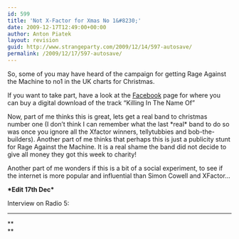 ```yaml
---
id: 599
title: 'Not X-Factor for Xmas No 1&#8230;'
date: 2009-12-17T12:49:00+00:00
author: Anton Piatek
layout: revision
guid: http://www.strangeparty.com/2009/12/14/597-autosave/
permalink: /2009/12/17/597-autosave/
---
```

So, some of you may have heard of the campaign for getting Rage Against the Machine to no1 in the UK charts for Christmas.

If you want to take part, have a look at the [Facebook](http://www.facebook.com/group.php?gid=2228594104) page for where you can buy a digital download of the track &#8220;Killing In The Name Of&#8221;

Now, part of me thinks this is great, lets get a real band to christmas number one (I don&#8217;t think I can remember what the last \*real\* band to do so was once you ignore all the Xfactor winners, tellytubbies and bob-the-builders). Another part of me thinks that perhaps this is just a publicity stunt for Rage Against the Machine. It is a real shame the band did not decide to give all money they got this week to charity!

Another part of me wonders if this is a bit of a social experiment, to see if the internet is more popular and influential than Simon Cowell and XFactor&#8230;

**\*Edit 17th Dec\***

Interview on Radio 5:

****

**  
**